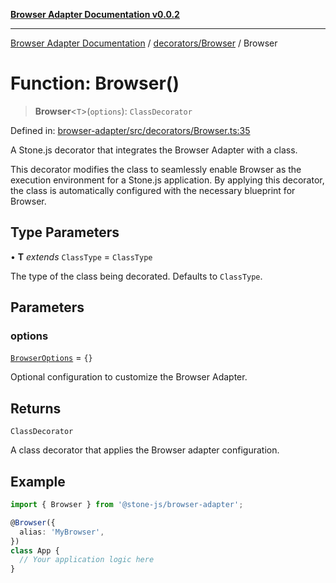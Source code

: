 [**Browser Adapter Documentation v0.0.2**](../../../README.md)

***

[Browser Adapter Documentation](../../../modules.md) / [decorators/Browser](../README.md) / Browser

# Function: Browser()

> **Browser**\<`T`\>(`options`): `ClassDecorator`

Defined in: [browser-adapter/src/decorators/Browser.ts:35](https://github.com/stonemjs/browser-adapter/blob/4c992e1c0dfba4d1029b4789eb682027ed7245ee/src/decorators/Browser.ts#L35)

A Stone.js decorator that integrates the Browser Adapter with a class.

This decorator modifies the class to seamlessly enable Browser as the
execution environment for a Stone.js application. By applying this decorator,
the class is automatically configured with the necessary blueprint for Browser.

## Type Parameters

• **T** *extends* `ClassType` = `ClassType`

The type of the class being decorated. Defaults to `ClassType`.

## Parameters

### options

[`BrowserOptions`](../interfaces/BrowserOptions.md) = `{}`

Optional configuration to customize the Browser Adapter.

## Returns

`ClassDecorator`

A class decorator that applies the Browser adapter configuration.

## Example

```typescript
import { Browser } from '@stone-js/browser-adapter';

@Browser({
  alias: 'MyBrowser',
})
class App {
  // Your application logic here
}
```
